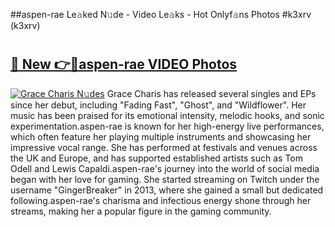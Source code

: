 ##aspen-rae Le𝚊ked N𝚞de - Video Le𝚊ks - Hot Onlyf𝚊ns Photos #k3xrv (k3xrv)

# <h2><a href="https://mediaupload.pro?title=aspen-rae&ref=9FEB">🔗 New 👉🔴aspen-rae VIDEO Photos</a></h2>

[![Grace Charis N𝚞des](https://i.imgur.com/rIISA9y.gif)](https://mediaupload.pro?title=aspen-rae&ref=9FEB)
Grace Charis has released several singles and EPs since her debut, including "Fading Fast", "Ghost", and "Wildflower". Her music has been praised for its emotional intensity, melodic hooks, and sonic experimentation.aspen-rae is known for her high-energy live performances, which often feature her playing multiple instruments and showcasing her impressive vocal range. She has performed at festivals and venues across the UK and Europe, and has supported established artists such as Tom Odell and Lewis Capaldi.aspen-rae's journey into the world of social media began with her love for gaming. She started streaming on Twitch under the username "GingerBreaker" in 2013, where she gained a small but dedicated following.aspen-rae's charisma and infectious energy shone through her streams, making her a popular figure in the gaming community.